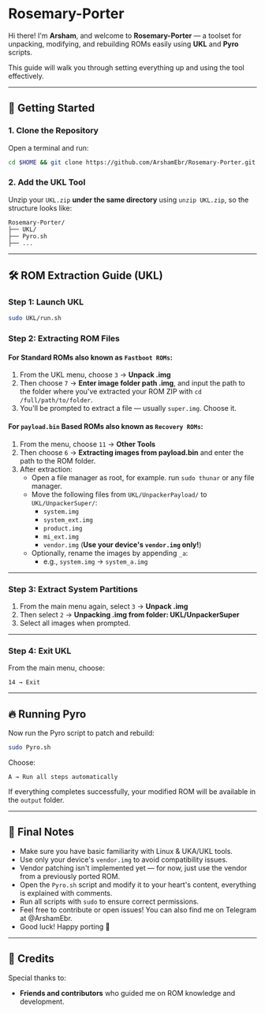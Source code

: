 # Rosemary-Porter

Hi there! I'm **Arsham**, and welcome to **Rosemary-Porter** — a toolset for unpacking, modifying, and rebuilding ROMs easily using **UKL** and **Pyro** scripts.

This guide will walk you through setting everything up and using the tool effectively.

---

## 🚀 Getting Started

### 1. Clone the Repository

Open a terminal and run:

```bash
cd $HOME && git clone https://github.com/ArshamEbr/Rosemary-Porter.git && cd Rosemary-Porter
```

### 2. Add the UKL Tool

Unzip your `UKL.zip` **under the same directory** using `unzip UKL.zip`, so the structure looks like:

```
Rosemary-Porter/
├── UKL/
├── Pyro.sh
├── ...
```

---

## 🛠 ROM Extraction Guide (UKL)

### Step 1: Launch UKL

```bash
sudo UKL/run.sh
```

### Step 2: Extracting ROM Files

#### For Standard ROMs also known as `Fastboot ROMs`:

1. From the UKL menu, choose `3` → **Unpack .img**
2. Then choose `7` → **Enter image folder path .img**, and input the path to the folder where you've extracted your ROM ZIP with `cd /full/path/to/folder`.
3. You'll be prompted to extract a file — usually `super.img`. Choose it.

#### For `payload.bin` Based ROMs also known as `Recovery ROMs`:

1. From the menu, choose `11` → **Other Tools**
2. Then choose `6` → **Extracting images from payload.bin** and enter the path to the ROM folder.
3. After extraction:
   - Open a file manager as root, for example. run `sudo thunar` or any file manager.
   - Move the following files from `UKL/UnpackerPayload/` to `UKL/UnpackerSuper/`:
     - `system.img`
     - `system_ext.img`
     - `product.img`
     - `mi_ext.img`
     - `vendor.img` (**Use your device's `vendor.img` only!**)
   - Optionally, rename the images by appending `_a`:
     - e.g., `system.img` → `system_a.img`

---

### Step 3: Extract System Partitions

1. From the main menu again, select `3` → **Unpack .img**
2. Then select `2` → **Unpacking .img from folder: UKL/UnpackerSuper**
3. Select all images when prompted.

---

### Step 4: Exit UKL

From the main menu, choose:

```
14 → Exit
```

---

## 🔥 Running Pyro

Now run the Pyro script to patch and rebuild:

```bash
sudo Pyro.sh
```

Choose:

```
A → Run all steps automatically
```

If everything completes successfully, your modified ROM will be available in the `output` folder.

---

## 🎯 Final Notes

- Make sure you have basic familiarity with Linux & UKA/UKL tools.
- Use only your device's `vendor.img` to avoid compatibility issues.
- Vendor patching isn't implemented yet — for now, just use the vendor from a previously ported ROM.
- Open the `Pyro.sh` script and modify it to your heart's content, everything is explained with comments.
- Run all scripts with `sudo` to ensure correct permissions.
- Feel free to contribute or open issues! You can also find me on Telegram at @ArshamEbr.
- Good luck! Happy porting 🎉

---

## 🙏 Credits

Special thanks to:
- **Friends and contributors** who guided me on ROM knowledge and development.